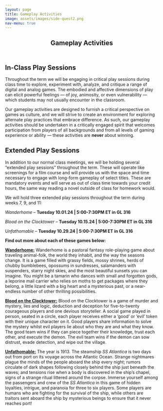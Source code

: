 ```yaml
---
layout: page
title: Gameplay Activities
image: assets/images/side-quest2.png
nav-menu: true
---
```


<!-- Main -->
<div id="main" class="alt">

<!-- One -->
<section id="one">
	<div class="inner">
		<header class="major">
			<h1>Gameplay Activities</h1>
		</header>

<!-- Content -->
<h2 id="content">In-Class Play Sessions</h2>
<p>Throughout the term we will be engaging in critical play sessions during class time to explore, experiment with, analyze, and critique a range of digital and analog games. The embodied and affective dimensions of play can elicit powerful feelings — of joy, animosity, or even vulnerability — which students may not usually encounter in the classroom. 
</p>

<p>Our gameplay activities are designed to furnish a critical perspective on games as culture, and we will strive to create an environment for exploring alternate play practices that embrace difference. As such, our gameplay activities should be undertaken in a critically engaged spirit that welcomes participation from players of all backgrounds and from all levels of gaming experience or ability — these activities are <strong>never</strong> about winning.
</p>

<h2 id="content">Extended Play Sessions</h2>
<p>In addition to our normal class meetings, we will be holding several “extended play sessions” throughout the term. These will operate like screenings for a film course and will provide us with the space and time necessary to engage with long-form gameplay of select titles. 
These are mandatory events and will serve as out of class time towards your credit hours, the same way reading a novel outside of class for homework would. 
</p>

<p>
We will hold three extended play sessions throughout the term during weeks 7, 9, and 11: 

<p><em>Wanderhome</em> – <strong>Tuesday 10.01.24 | 5:00-7:30PM ET in GL 316</strong>
</p>
<p><em>Blood on the Clocktower</em> – <strong>Tuesday 10.15.24 | 5:00-7:30PM ET in GL 316</strong>
</p>
<p><em>Unfathomable</em> – <strong>Tuesday 10.29.24 | 5:00-7:30PM ET in GL 316</strong>
</p>

<p><strong>Find out more about each of these games below:</strong></p>

<p><a href="https://uncch.instructure.com/courses/64653/files/folder/Extended%20Play?preview=8280671" target="_blank"><strong>Wanderhome:</strong></a> Wanderhome is a pastoral fantasy role-playing game about traveling animal-folk, the world they inhabit, and the way the seasons change. It is a game filled with grassy fields, mossy shrines, herds of chubby bumblebees, opossums in sundresses, salamanders with suspenders, starry night skies, and the most beautiful sunsets you can imagine. You might be a tamarin who dances with small and forgotten gods, a leporine mail carrier who relies on moths to get packages where they belong, a little lizard with a big heart and a mysterious past, or a near-endless number of other thrilling possibilities.
</p>

<p><a href="https://uncch.instructure.com/courses/64653/files/folder/Extended%20Play?preview=8280673" target="_blank"><strong>Blood on the Clocktower:</strong></a> Blood on the Clocktower is a game of murder and mystery, lies and logic, deduction and deception for five-to-twenty courageous players and one devious storyteller. A social game played in person, seated in a circle, each player receives either a ‘good’ or ‘evil’ token with their unique character on it. Good players share information to solve the mystery whilst evil players lie about who they are and what they know. The good team wins if they can piece together their knowledge, trust each other, and execute the demon. The evil team wins if the demon can sow distrust, evade detection, and wipe out the village.
</p>

<p><a href="https://uncch.instructure.com/courses/64653/files/folder/Extended%20Play?preview=8280689" target="_blank"><strong>Unfathomable:</strong></a>
The year is 1913. The steamship <em>SS Atlantica</em> is two days out from port on its voyage across the Atlantic Ocean. Strange nightmares plague the minds of the people aboard the ship every night; rumors circulate of dark shapes following closely behind the ship just beneath the waves; and tensions rise when a body is discovered in the ship’s chapel, signs of a strange ritual littered around the corpse. Immerse yourself among the passengers and crew of the <em>SS Atlantica</em> in this game of hidden loyalties, intrigue, and paranoia for three to six players. Some players are humans who are fighting for the survival of the ship, while others are traitors sent aboard the ship by mysterious beings to ensure that it never reaches port!
</p>
	
